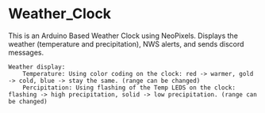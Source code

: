 # Weather_Clock

  This is an Arduino Based Weather Clock using NeoPixels. Displays the weather (temperature and precipitation), NWS alerts, and sends discord messages.

    Weather display:
        Temperature: Using color coding on the clock: red -> warmer, gold -> cold, blue -> stay the same. (range can be changed)
        Percipitation: Using flashing of the Temp LEDS on the clock: flashing -> high precipitation, solid -> low precipitation. (range can be changed)
        
